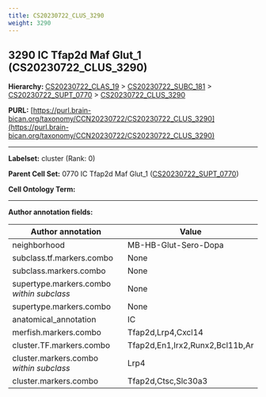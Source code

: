 ```yaml
---
title: CS20230722_CLUS_3290
weight: 3290
---
```

## 3290 IC Tfap2d Maf Glut_1 (CS20230722_CLUS_3290)
<b>Hierarchy: </b>
[CS20230722_CLAS_19](../CS20230722_CLAS_19) >
[CS20230722_SUBC_181](../CS20230722_SUBC_181) >
[CS20230722_SUPT_0770](../CS20230722_SUPT_0770) >
[CS20230722_CLUS_3290](../CS20230722_CLUS_3290)

**PURL:** [https://purl.brain-bican.org/taxonomy/CCN20230722/CS20230722_CLUS_3290](https://purl.brain-bican.org/taxonomy/CCN20230722/CS20230722_CLUS_3290)

---


**Labelset:** cluster (Rank: 0)

**Parent Cell Set:** 0770 IC Tfap2d Maf Glut_1 ([CS20230722_SUPT_0770](../CS20230722_SUPT_0770))



**Cell Ontology Term:** 

[MARKER GENES.]: #


---

[TRANSFERRED ANNOTATIONS.]: #


[AUTHOR ANNOTATION FIELDS.]: #


**Author annotation fields:**

| Author annotation | Value |
|-------------------|-------|
|neighborhood|MB-HB-Glut-Sero-Dopa|
|subclass.tf.markers.combo|None|
|subclass.markers.combo|None|
|supertype.markers.combo _within subclass_|None|
|supertype.markers.combo|None|
|anatomical_annotation|IC|
|merfish.markers.combo|Tfap2d,Lrp4,Cxcl14|
|cluster.TF.markers.combo|Tfap2d,En1,Irx2,Runx2,Bcl11b,Ar|
|cluster.markers.combo _within subclass_|Lrp4|
|cluster.markers.combo|Tfap2d,Ctsc,Slc30a3|

